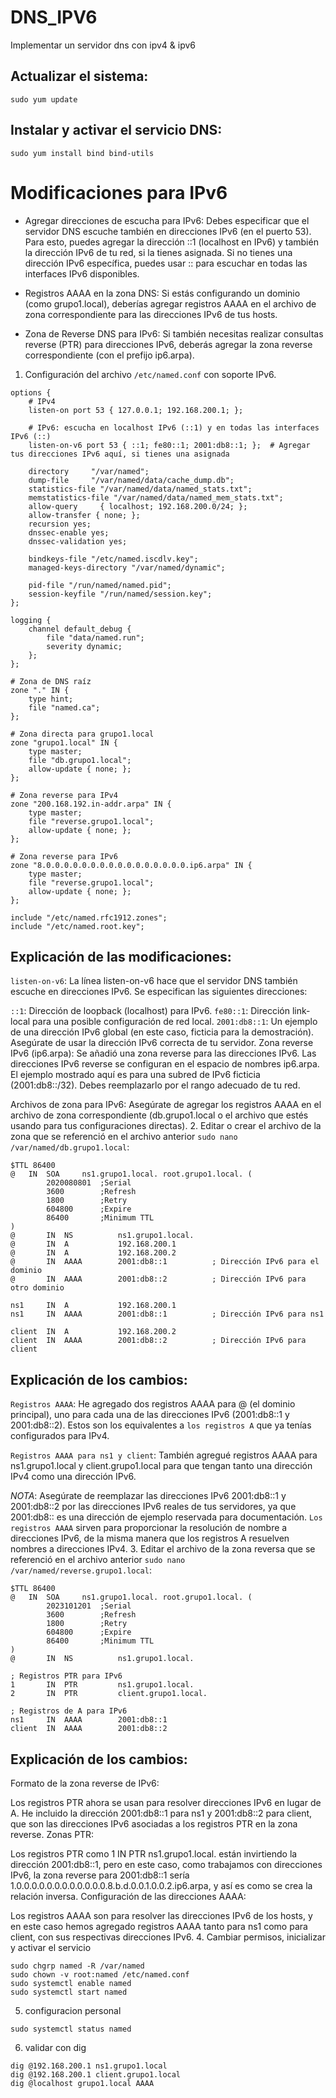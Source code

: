 # DNS_IPV6
Implementar un servidor dns con ipv4 &amp; ipv6
## Actualizar el sistema: 
```
sudo yum update
```
## Instalar y activar el servicio DNS: 
```
sudo yum install bind bind-utils
```
# Modificaciones para IPv6
- Agregar direcciones de escucha para IPv6: Debes especificar que el servidor DNS escuche también en direcciones IPv6 (en el puerto 53). Para esto, puedes agregar la dirección ::1 (localhost en IPv6) y también la dirección IPv6 de tu red, si la tienes asignada. Si no tienes una dirección IPv6 específica, puedes usar :: para escuchar en todas las interfaces IPv6 disponibles.

- Registros AAAA en la zona DNS: Si estás configurando un dominio (como grupo1.local), deberías agregar registros AAAA en el archivo de zona correspondiente para las direcciones IPv6 de tus hosts.

- Zona de Reverse DNS para IPv6: Si también necesitas realizar consultas reverse (PTR) para direcciones IPv6, deberás agregar la zona reverse correspondiente (con el prefijo ip6.arpa).

1. Configuración del archivo `/etc/named.conf` con soporte IPv6.

```
options {
    # IPv4
    listen-on port 53 { 127.0.0.1; 192.168.200.1; };
    
    # IPv6: escucha en localhost IPv6 (::1) y en todas las interfaces IPv6 (::) 
    listen-on-v6 port 53 { ::1; fe80::1; 2001:db8::1; };  # Agregar tus direcciones IPv6 aquí, si tienes una asignada

    directory     "/var/named";
    dump-file     "/var/named/data/cache_dump.db";
    statistics-file "/var/named/data/named_stats.txt";
    memstatistics-file "/var/named/data/named_mem_stats.txt";
    allow-query     { localhost; 192.168.200.0/24; };
    allow-transfer { none; };
    recursion yes;
    dnssec-enable yes;
    dnssec-validation yes;

    bindkeys-file "/etc/named.iscdlv.key";
    managed-keys-directory "/var/named/dynamic";

    pid-file "/run/named/named.pid";
    session-keyfile "/run/named/session.key";
};

logging {
    channel default_debug {
        file "data/named.run";
        severity dynamic;
    };
};

# Zona de DNS raíz
zone "." IN {
    type hint;
    file "named.ca";
};

# Zona directa para grupo1.local
zone "grupo1.local" IN {
    type master;
    file "db.grupo1.local";
    allow-update { none; };
};

# Zona reverse para IPv4
zone "200.168.192.in-addr.arpa" IN {
    type master;
    file "reverse.grupo1.local";
    allow-update { none; };
};

# Zona reverse para IPv6
zone "8.0.0.0.0.0.0.0.0.0.0.0.0.0.0.0.0.ip6.arpa" IN {
    type master;
    file "reverse.grupo1.local";
    allow-update { none; };
};

include "/etc/named.rfc1912.zones";
include "/etc/named.root.key";

```
## Explicación de las modificaciones:
`listen-on-v6`:
La línea listen-on-v6 hace que el servidor DNS también escuche en direcciones IPv6. Se especifican las siguientes direcciones:

`::1`: Dirección de loopback (localhost) para IPv6.
`fe80::1`: Dirección link-local para una posible configuración de red local.
`2001:db8::1`: Un ejemplo de una dirección IPv6 global (en este caso, ficticia para la demostración). Asegúrate de usar la dirección IPv6 correcta de tu servidor.
Zona reverse IPv6 (ip6.arpa):
Se añadió una zona reverse para las direcciones IPv6. Las direcciones IPv6 reverse se configuran en el espacio de nombres ip6.arpa. El ejemplo mostrado aquí es para una subred de IPv6 ficticia (2001:db8::/32). Debes reemplazarlo por el rango adecuado de tu red.

Archivos de zona para IPv6:
Asegúrate de agregar los registros AAAA en el archivo de zona correspondiente (db.grupo1.local o el archivo que estés usando para tus configuraciones directas).
2.	Editar o crear el archivo de la zona que se referenció en el archivo anterior `sudo nano /var/named/db.grupo1.local`:
```
$TTL 86400
@   IN  SOA     ns1.grupo1.local. root.grupo1.local. (
        2020080801  ;Serial
        3600        ;Refresh
        1800        ;Retry
        604800      ;Expire
        86400       ;Minimum TTL
)
@       IN  NS          ns1.grupo1.local.
@       IN  A           192.168.200.1
@       IN  A           192.168.200.2
@       IN  AAAA        2001:db8::1          ; Dirección IPv6 para el dominio
@       IN  AAAA        2001:db8::2          ; Dirección IPv6 para otro dominio

ns1     IN  A           192.168.200.1
ns1     IN  AAAA        2001:db8::1          ; Dirección IPv6 para ns1

client  IN  A           192.168.200.2
client  IN  AAAA        2001:db8::2          ; Dirección IPv6 para client
```
## Explicación de los cambios:
`Registros AAAA`: He agregado dos registros AAAA para @ (el dominio principal), uno para cada una de las direcciones IPv6 (2001:db8::1 y 2001:db8::2). Estos son los equivalentes a `los registros A` que ya tenías configurados para IPv4.

`Registros AAAA para ns1 y client`: También agregué registros AAAA para ns1.grupo1.local y client.grupo1.local para que tengan tanto una dirección IPv4 como una dirección IPv6.

_NOTA_:
Asegúrate de reemplazar las direcciones IPv6 2001:db8::1 y 2001:db8::2 por las direcciones IPv6 reales de tus servidores, ya que 2001:db8:: es una dirección de ejemplo reservada para documentación.
`Los registros AAAA` sirven para proporcionar la resolución de nombre a direcciones IPv6, de la misma manera que los registros A resuelven nombres a direcciones IPv4.
3.	Editar el archivo de la zona reversa que se referenció en el archivo anterior `sudo nano /var/named/reverse.grupo1.local`:
```
$TTL 86400
@   IN  SOA     ns1.grupo1.local. root.grupo1.local. (
        2023101201  ;Serial
        3600        ;Refresh
        1800        ;Retry
        604800      ;Expire
        86400       ;Minimum TTL
)
@       IN  NS          ns1.grupo1.local.

; Registros PTR para IPv6
1       IN  PTR         ns1.grupo1.local.
2       IN  PTR         client.grupo1.local.

; Registros de A para IPv6
ns1     IN  AAAA        2001:db8::1
client  IN  AAAA        2001:db8::2
```
## Explicación de los cambios:
Formato de la zona reverse de IPv6:

Los registros PTR ahora se usan para resolver direcciones IPv6 en lugar de A.
He incluido la dirección 2001:db8::1 para ns1 y 2001:db8::2 para client, que son las direcciones IPv6 asociadas a los registros PTR en la zona reverse.
Zonas PTR:

Los registros PTR como 1 IN PTR ns1.grupo1.local. están invirtiendo la dirección 2001:db8::1, pero en este caso, como trabajamos con direcciones IPv6, la zona reverse para 2001:db8::1 sería 1.0.0.0.0.0.0.0.0.0.0.0.0.8.b.d.0.0.1.0.0.2.ip6.arpa, y así es como se crea la relación inversa.
Configuración de las direcciones AAAA:

Los registros AAAA son para resolver las direcciones IPv6 de los hosts, y en este caso hemos agregado registros AAAA tanto para ns1 como para client, con sus respectivas direcciones IPv6.
4. Cambiar permisos, inicializar y activar el servicio
```
sudo chgrp named -R /var/named
sudo chown -v root:named /etc/named.conf
sudo systemctl enable named
sudo systemctl start named
```
5. configuracion personal
```
sudo systemctl status named   
```
6. validar con dig
```
dig @192.168.200.1 ns1.grupo1.local
dig @192.168.200.1 client.grupo1.local
dig @localhost grupo1.local AAAA
```

